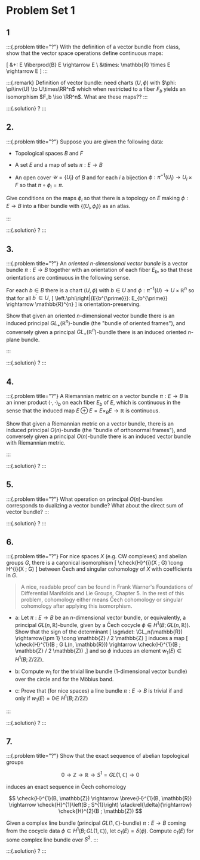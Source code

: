 # Problem Set 1

## 1

:::{.problem title="?"}
With the definition of a vector bundle from class, show that the vector space operations define continuous maps:

\[
&+: E \fiberprod{B} E \rightarrow E \\
&\times: \mathbb{R} \times E \rightarrow E
\]
:::

:::{.remark}
Definition of vector bundle: need charts $(U, \phi)$ with $\phi: \pi\inv(U) \to U\times\RR^n$ which when restricted to a fiber $F_b$ yields an isomorphism $F_b \iso \RR^n$.
What are these maps??
:::

:::{.solution}
?
:::


## 2. 

:::{.problem title="?"}
Suppose you are given the following data:

- Topological spaces $B$ and $F$

- A set $E$ and a map of sets $\pi: E \rightarrow B$

- An open cover $\mathcal{U}=\left\{U_{i}\right\}$ of $B$ and for each $i$ a bijection $\phi: \pi^{-1}\left(U_{i}\right) \rightarrow U_{i} \times F$ so that $\pi \circ \phi_{i}=\pi$.

Give conditions on the maps $\phi_{i}$ so that there is a topology on $E$ making $\phi: E \rightarrow B$ into a fiber bundle with $\left\{\left(U_{i}, \phi_{i}\right)\right\}$ as an atlas.

:::

:::{.solution}
?
:::

## 3. 

:::{.problem title="?"}
An *oriented $n$-dimensional vector bundle* is a vector bundle $\pi: E \rightarrow B$ together with an orientation of each fiber $E_{b}$, so that these orientations are continuous in the following sense. 

For each $b \in B$ there is a chart $(U, \phi)$ with $b \in U$ and $\phi: \pi^{-1}(U) \rightarrow U \times \mathbb{R}^{n}$ so that for all $b^{\prime} \in U$,
\[
\left.\phi\right|_{E_{b^{\prime}}}: E_{b^{\prime}} \rightarrow \mathbb{R}^{n}
\]
is orientation-preserving. 


Show that given an oriented $n$-dimensional vector bundle there is an induced principal $G L_{+}\left(\mathbb{R}^{n}\right)$-bundle (the "bundle of oriented frames"), and conversely given a principal $G L_{+}\left(\mathbb{R}^{n}\right)$-bundle there is an induced oriented $n$-plane bundle.



:::

:::{.solution}
?
:::

## 4. 

:::{.problem title="?"}
A Riemannian metric on a vector bundle $\pi: E \rightarrow B$ is an inner product $\langle\cdot, \cdot\rangle_{b}$ on each fiber $E_{b}$ of $E$, which is continuous in the sense that the induced map $E \oplus E=E \times_{B} E \rightarrow \mathbb{R}$ is continuous. 

Show that given a Riemannian metric on a vector bundle, there is an induced principal $O(n)$-bundle (the "bundle of orthonormal frames"), and conversely given a principal $O(n)$-bundle there is an induced vector bundle with Riemannian metric.



:::

:::{.solution}
?
:::

## 5. 

:::{.problem title="?"}
What operation on principal $O(n)$-bundles corresponds to dualizing a vector bundle? What about the direct sum of vector bundle?
:::

:::{.solution}
?
:::

## 6. 

:::{.problem title="?"}
For nice spaces $X$ (e.g. CW complexes) and abelian groups $G$, there is a canonical isomorphism 
\[
\check{H}^{i}(X ; G) \cong H^{i}(X ; G)
\]
between Čech and singular cohomology of $X$ with coefficients in $G$. 

> A nice, readable proof can be found in Frank Warner's Foundations of Differential Manifolds and Lie Groups, Chapter 5. 
> In the rest of this problem, cohomology either means Čech cohomology or singular cohomology after applying this isomorphism.
 

- a: Let $\pi: E \rightarrow B$ be an $n$-dimensional vector bundle, or equivalently, a principal $G L(n, \mathbb{R})$-bundle, given by a Čech cocycle $\phi \in H^{1}(B ; G L(n, \mathbb{R}))$. Show that the sign of the determinant 
\[
\sgn\det: \GL_n(\mathbb{R}) \rightarrow\{\pm 1\} \cong \mathbb{Z} / 2 \mathbb{Z}
\]
induces a map
  \[
  \check{H}^{1}(B ; G L(n, \mathbb{R})) \rightarrow \check{H}^{1}(B ; \mathbb{Z} / 2 \mathbb{Z})
  ,\]
  and so $\phi$ induces an element $w_{1}(E) \in H^{1}(B ; \mathbb{Z} / 2 \mathbb{Z})$.

- b: Compute $w_{1}$ for the trivial line bundle (1-dimensional vector bundle) over the circle and for the Möbius band.

- c: Prove that (for nice spaces) a line bundle $\pi: E \rightarrow B$ is trivial if and only if $w_{1}(E)=0 \in$ $H^{1}(B ; \mathbb{Z} / 2 \mathbb{Z})$ 

:::

:::{.solution}
?
:::

## 7. 

:::{.problem title="?"}
Show that the exact sequence of abelian topological groups


$$
0 \rightarrow \mathbb{Z} \rightarrow \mathbb{R} \rightarrow S^{1}=G L(1, \mathbb{C}) \rightarrow 0
$$

induces an exact sequence in Čech cohomology

$$
\check{H}^{1}(B, \mathbb{Z}) \rightarrow \breve{H}^{1}(B, \mathbb{R}) \rightarrow \check{H}^{1}\left(B ; S^{1}\right) \stackrel{\delta}{\rightarrow} \check{H}^{2}(B ; \mathbb{Z})
$$

Given a complex line bundle (principal $G L(1, \mathbb{C})$-bundle) $\pi: E \rightarrow B$ coming from the cocycle data $\phi \in H^{1}(B ; G L(1, \mathbb{C}))$, let $c_{1}(E)=\delta(\phi)$. Compute $c_{1}(E)$ for some complex line bundle over $S^{2}$.
:::

:::{.solution}
?
:::
